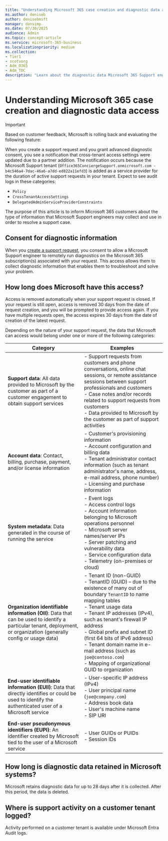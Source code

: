 ```yaml
---
title: "Understanding Microsoft 365 case creation and diagnostic data access"
ms.author: deniseb
author: denisebmsft
manager: dansimp
ms.date: 07/30/2025
audience: Admin
ms.topic: concept-article
ms.service: microsoft-365-business
ms.localizationpriority: medium
ms.collection:
- Tier1
- scotvorg
- Adm_O365
- Adm_TOC
description: "Learn about the diagnostic data Microsoft 365 Support engineers access to resolve support cases, including consent, data categories, retention periods, and logging details."
---
```


# Understanding Microsoft 365 case creation and diagnostic data access

> [!IMPORTANT]
> Based on customer feedback, Microsoft is rolling back and evaluating the following feature:
> 
> When you create a support request and you grant advanced diagnostic consent, you see a notification that cross-tenant access settings were updated due to a partner addition. The notification occurs because the Microsoft Support tenant (`Office365ConciergeSupport.onmicrosoft.com - b4c546a4-7dac-46a6-a7dd-ed822a11efd3`) is added as a service provider for the duration of active support requests in your tenant. Expect to see audit logs in these categories:
> 
> - `Policy`
> - `CrossTenantAccessSettings`
> - `DelegatedAdminServiceProviderConstraints`

The purpose of this article is to inform Microsoft 365 customers about the type of information that Microsoft Support engineers may collect and use in order to resolve a support case.

## Consent for diagnostic information

When you [create a support request](get-help-support.md), you consent to allow a Microsoft Support engineer to remotely run diagnostics on the Microsoft 365 subscription(s) associated with your request. This access allows them to collect diagnostic information that enables them to troubleshoot and solve your problem.

## How long does Microsoft have this access?

Access is removed automatically when your support request is closed. If your request is still open, access is removed 30 days from the date of request creation, and you will be prompted to provide access again. If you have multiple requests open, the access expires 30 days from the date of creation of the latest request.

Depending on the nature of your support request, the data that Microsoft can access would belong under one or more of the following categories:

| Category | Examples |
|--|--|
| **Support data**: All data provided to Microsoft by the customer as part of a customer engagement to obtain support services | - Support requests from customers and phone conversations, online chat sessions, or remote assistance sessions between support professionals and customers<br/>- Case notes and/or records related to support requests from customers<br/>- Data provided to Microsoft by the customer as part of support activities |
| **Account data**: Contact, billing, purchase, payment, and/or license information | - Customer's provisioning information<br/>- Account configuration and billing data<br/>- Tenant administrator contact information (such as tenant administrator's name, address, e-mail address, phone number)<br/>- Licensing and purchase information |
| **System metadata**: Data generated in the course of running the service | - Event logs<br/>- Access control logs<br/>- Account information belonging to Microsoft operations personnel<br/>- Microsoft server names/server IPs<br/>- Server patching and vulnerability data<br/>- Service configuration data<br/>- Telemetry (on-premises or cloud) |
| **Organization identifiable information (OII)**: Data that can be used to identify a particular tenant, deployment, or organization (generally config or usage data) | - Tenant ID (non-GUID)<br/>- TenantID (GUID) – due to the existence of many out of boundary `TenantID` to name mapping tables<br/>- Tenant usage data<br/>- Tenant IP addresses (IPv4), such as tenant's firewall IP address<br/>- Global prefix and subnet ID (first 64 bits of IPv6 address)<br/>- Tenant domain name in e-mail address (such as `joe@contoso.com`)<br/>- Mapping of organizational GUID to organization |
| **End-user identifiable information (EUII)**: Data that directly identifies or could be used to identify the authenticated user of a Microsoft service | - User-specific IP address (IPv4)<br/>- User principal name (`joe@company.com`)<br/>- Address book data<br/>- User's machine name<br/>- SIP URI |
| **End-user pseudonymous identifiers (EUPI)**: An identifier created by Microsoft tied to the user of a Microsoft service | - User GUIDs or PUIDs<br/>- Session IDs |

## How long is diagnostic data retained in Microsoft systems?

Microsoft retains diagnostic data for up to 28 days after it is collected. After this period, the data is deleted.

## Where is support activity on a customer tenant logged?

Activity performed on a customer tenant is available under Microsoft Entra Audit logs.

